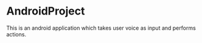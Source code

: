 # AndroidProject
This is an android application which takes user voice as input and performs actions.
